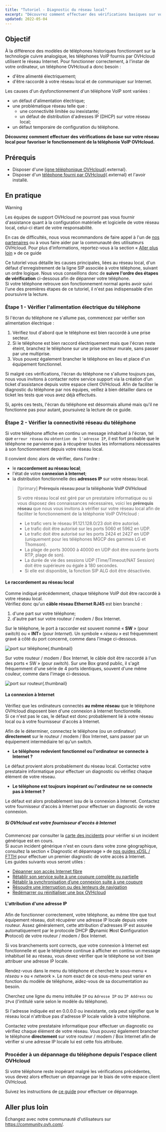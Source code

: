 ```yaml
---
title: "Tutoriel - Diagnostic du réseau local"
excerpt: "Découvrez comment effectuer des vérifications basiques sur votre réseau local pour favoriser le fonctionnement de la téléphonie VoIP OVHcloud"
updated: 2022-05-04
---
```


 
## Objectif

À la différence des modèles de téléphones historiques fonctionnant sur la technologie cuivre analogique, les téléphones VoIP fournis par OVHcloud utilisent le réseau Internet.
Pour fonctionner correctement, à l'instar de votre ordinateur, un téléphone OVHcloud a donc besoin :

- d'être alimenté électriquement;
- d'être raccordé à votre réseau local et de communiquer sur Internet.

Les causes d'un dysfonctionnement d'un téléphone VoIP sont variées :

- un défaut d'alimentation électrique;
- une problématique réseau telle que :
    - une connectivité limitée ou inexistante;
    - un défaut de distribution d'adresses IP (DHCP) sur votre réseau local;
- un défaut temporaire de configuration du téléphone.
 
**Découvrez comment effectuer des vérifications de base sur votre réseau local pour favoriser le fonctionnement de la téléphonie VoIP OVHcloud.**
 
## Prérequis

- Disposer d'une [ligne téléphonique OVHcloud](https://www.ovhtelecom.fr/telephonie/voip/){.external}.
- Disposer d'un [téléphone fourni par OVHcloud](https://www.ovhtelecom.fr/telephonie/comparatif-des-telephones.xml){.external} et l'avoir installé.

## En pratique

> [!warning]
> Les équipes de support OVHcloud ne pourront pas vous fournir d'assistance quant à la configuration matérielle et logicielle de votre réseau local, celui-ci étant de votre responsabilité.
>
> En cas de difficultés, nous vous recommandons de faire appel à l'un de [nos partenaires](/links/partner) ou à vous faire aider par la communauté des utilisateurs OVHcloud. Pour plus d'informations, reportez-vous à la section « [Aller plus loin](#gofurther) » de ce guide
>

Ce tutoriel vous détaille les causes principales, liées au réseau local, d'un défaut d'enregistrement de la ligne SIP associée à votre téléphone, suivant un ordre logique. 
Nous vous conseillons donc de **suivre l'ordre des étapes de vérification** ci-dessous afin de dépanner votre téléphone.<br>
Si votre téléphone retrouve son fonctionnement normal après avoir suivi l'une des premières étapes de ce tutoriel, il n'est pas indispensable d'en poursuivre la lecture.
 
### Étape 1 - Vérifier l'alimentation électrique du téléphone

Si l'écran du téléphone ne s'allume pas, commencez par vérifier son alimentation électrique :

1. Vérifiez tout d'abord que le téléphone est bien raccordé à une prise secteur.
2. Si le téléphone est bien raccord électriquement mais que l'écran reste éteint, branchez le téléphone sur une prise secteur murale, sans passer par une multiprise.
3. Vous pouvez également brancher le téléphone en lieu et place d'un équipement fonctionnel.

Si malgré ces vérifications, l'écran du téléphone ne s'allume toujours pas, nous vous invitons à contacter notre service support via la création d'un ticket d'assistance depuis votre espace client OVHcloud. Afin de faciliter le diagnostic du téléphone par nos équipes, veillez à bien détailler dans ce ticket les tests que vous avez déjà effectués. 

Si, après ces tests, l'écran du téléphone est désormais allumé mais qu'il ne fonctionne pas pour autant, poursuivez la lecture de ce guide.
 
### Étape 2 - Vérifier la connectivité réseau du téléphone <a name="connectivity"></a>

Si votre téléphone affiche en continu un message inhabituel à l'écran, tel que `erreur réseau` ou `obtention de l'adresse IP`, il est fort probable que le téléphone ne parvienne pas à récupérer toutes les informations nécessaires à son fonctionnement depuis votre réseau local.

Il convient donc alors de vérifier, dans l'ordre :

- le **raccordement au réseau local**; 
- l'état de votre **connexion à Internet**;
- la distribution fonctionnelle des **adresses IP** sur votre réseau local.

> [!primary]
> **Prérequis réseau pour la téléphonie VoIP OVHcloud**
>
> Si votre réseau local est géré par un prestataire informatique ou si vous disposez des connaissances nécessaires, voici les **prérequis réseau** que nous vous invitons à vérifier sur votre réseau local afin de faciliter le fonctionnement de la téléphonie VoIP OVHcloud :
>
> - Le trafic vers le réseau 91.121.128.0/23 doit être autorisé.
> - Le trafic doit être autorisé sur les ports 5060 et 5962 en UDP.
> - Le trafic doit être autorisé sur les ports 2424 et 2427 en UDP (uniquement pour les téléphones MGCP des gammes LG et Thomson).
> - La plage de ports 30000 à 40000 en UDP doit être ouverte (ports RTP, plage de son).
> - La durée de vie des sessions UDP (Time/Timeout/NAT Session) doit être supérieure ou égale à 180 secondes.
> - Si elle est disponible, la fonction SIP ALG doit être désactivée.
>

#### Le raccordement au réseau local

Comme indiqué précédemment, chaque téléphone VoIP doit être raccordé à votre réseau local.<br> 
Vérifiez donc qu'un **câble réseau Ethernet RJ45** est bien branché :

1. d'une part sur votre téléphone;
2. d'autre part sur votre routeur / modem / Box Internet.

Sur le téléphone, le port à raccorder est souvent nommé « **SW** » (pour *switch*) ou « **INT**» (pour *Internet*). Un symbole « *réseau* » est fréquemment gravé à côté du port concerné, comme dans l'image ci-dessous.

![port sur téléphone](images/phone-port.png){.thumbnail}

Sur votre routeur / modem / Box Internet, le câble doit être raccordé à l'un des ports « SW » (pour *switch*). Sur une Box grand public, il s'agit fréquemment d'une série de 4 ports identiques, souvent d'une même couleur, comme dans l'image ci-dessous.

![port sur routeur](images/router-port.png){.thumbnail}

#### La connexion à Internet

Vérifiez que les ordinateurs connectés **au même réseau** que le téléphone OVHcloud disposent bien d'une connexion à Internet fonctionnelle.<br>
Si ce n'est pas le cas, le défaut est donc probablement lié à votre réseau local ou à votre fournisseur d'accès à Internet.

Afin de le déterminer, connectez le téléphone (ou un ordinateur) **directement** sur le routeur / modem / Box Internet, sans passer par un équipement intermédiaire tel qu'un switch.<br>

- **Le téléphone redevient fonctionnel ou l'ordinateur se connecte à Internet ?**

Le défaut provient alors probablement du réseau local. Contactez votre prestataire informatique pour effectuer un diagnostic ou vérifiez chaque élément de votre réseau.

- **Le téléphone est toujours inopérant ou l'ordinateur ne se connecte pas à Internet ?**

Le défaut est alors probablement issu de la connexion à Internet. Contactez votre fournisseur d'accès à Internet pour effectuer un diagnostic de votre connexion.

##### **Si OVHcloud est votre fournisseur d'accès à Internet**

Commencez par consulter la [carte des incidents](https://status.isp.ovh.net/) pour vérifier si un incident générique est en cours.<br>
Si aucun incident générique n'est en cours dans votre zone géographique, consultez la section « Diagnostic et dépannage » de [nos guides xDSL / FTTH](/products/web-cloud-internet-internet-access) pour effectuer un premier diagnostic de votre accès à Internet.<br>
Les guides suivants vous seront utiles :

- [Dépanner son accès Internet fibre](/pages/web_cloud/internet/internet_access/ftth_fix_access)
- [Rétablir son service suite à une coupure complète ou partielle](/pages/web_cloud/internet/internet_access/interruption_de_service)
- [Rétablir la synchronisation d’une connexion suite à une coupure](/pages/web_cloud/internet/internet_access/reestablish-synchronization)
- [Résoudre une interruption ou des lenteurs de navigation](/pages/web_cloud/internet/internet_access/resoudre-interruption-lenteurs-navigation)
- [Redémarrer ou réinitialiser une box OVHcloud](/pages/web_cloud/internet/internet_access/restart_reboot_modem)

#### L'attribution d'une adresse IP

Afin de fonctionner correctement, votre téléphone, au même titre que tout équipement réseau, doit récupérer une adresse IP locale depuis votre routeur. Assez généralement, cette attribution d'adresses IP est assurée automatiquement par le protocole DHCP (**D**ynamic **H**ost **C**onfiguration **P**rotocol) de votre routeur / modem / Box Internet.

Si vos branchements sont corrects, que votre connexion à Internet est fonctionnelle et que le téléphone continue à afficher en continu un message inhabituel lié au réseau, vous devez vérifier que le téléphone se voit bien attribuer une adresse IP locale.

Rendez-vous dans le menu du téléphone et cherchez le sous-menu « *réseau* » ou « *network* ». Le nom exact de ce sous-menu peut varier en fonction du modèle de téléphone, aidez-vous de sa documentation au besoin.

Cherchez une ligne du menu intitulée  `IP` ou  `Adresse IP` ou `IP Address` ou `IPv4` (l'intitulé varie selon le modèle du téléphone).

Si l'adresse indiquée est en 0.0.0.0 ou inexistante, cela peut signifier que le réseau local n'attribue pas d'adresse IP locale valide à votre téléphone.

Contactez votre prestataire informatique pour effectuer un diagnostic ou vérifiez chaque élément de votre réseau. Vous pouvez également brancher le téléphone **directement** sur votre routeur / modem / Box Internet afin de vérifier si une adresse IP locale lui est cette fois attribuée.

### Procéder à un dépannage du téléphone depuis l'espace client OVHcloud

Si votre téléphone reste inopérant malgré les vérifications précédentes, vous devez alors effectuer un dépannage par le biais de votre espace client OVHcloud. 

Suivez les instructions de [ce guide](/pages/web_cloud/phone_and_fax/voip/troubleshoot-02-fix-control-panel) pour effectuer ce dépannage.

## Aller plus loin <a name="gofurther"></a>
 
Échangez avec notre communauté d'utilisateurs sur <https://community.ovh.com/>.
